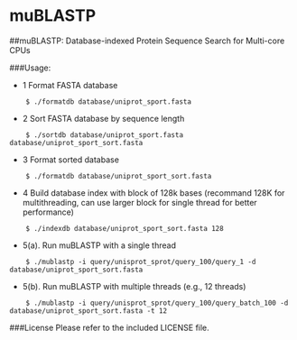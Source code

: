 # muBLASTP

##muBLASTP: Database-indexed Protein Sequence Search for Multi-core CPUs

###Usage: 
* 1 Format FASTA database
```
	$ ./formatdb database/uniprot_sport.fasta
```
* 2 Sort FASTA database by sequence length
```
    $ ./sortdb database/uniprot_sport.fasta database/uniprot_sport_sort.fasta
```
* 3 Format sorted database 
```
    $ ./formatdb database/uniprot_sport_sort.fasta
```
* 4 Build database index with block of 128k bases (recommand 128K for multithreading, can use larger block for single thread for better performance)
```
    $ ./indexdb database/uniprot_sport_sort.fasta 128
```
* 5(a). Run muBLASTP with a single thread 
```
    $ ./mublastp -i query/unisprot_sprot/query_100/query_1 -d database/uniprot_sport_sort.fasta
```
* 5(b). Run muBLASTP with multiple threads (e.g., 12 threads) 
```
    $ ./mublastp -i query/unisprot_sprot/query_100/query_batch_100 -d database/uniprot_sport_sort.fasta -t 12
```
###License
Please refer to the included LICENSE file.
